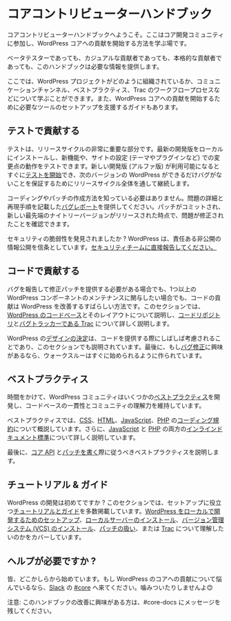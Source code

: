<!--
# Core Contributor Handbook
-->

# コアコントリビューターハンドブック

<!--
Welcome to the Core Contributor Handbook, the place to learn how to get involved with the WordPress core development community, and start contributing to WordPress core.
-->

コアコントリビューターハンドブックへようこそ。ここはコア開発コミュニティに参加し、WordPress コアへの貢献を開始する方法を学ぶ場です。

<!--
Whether you are a beta tester, casual contributor, or serious contributor, this handbook will provide the information you need to get started.
-->

ベータテスターであっても、カジュアルな貢献者であっても、本格的な貢献者であっても、このハンドブックは必要な情報を提供します。

<!--
Here you can learn about how the WordPress project is organized, communication channels, best practices, the Trac workflow process, and more. There are also guides to help you set up the tools you’ll need to start contributing to WordPress core.
-->

ここでは、WordPress プロジェクトがどのように組織されているか、コミュニケーションチャンネル、ベストプラクティス、Trac のワークフロープロセスなどについて学ぶことができます。また、WordPress コアへの貢献を開始するために必要なツールのセットアップを支援するガイドもあります。

<!--
## Contribute with Testing
-->

## テストで貢献する

<!--
Testing is a very important part of the release cycle. You can install the latest development version locally to test new features, and how the changes work with your site setup (theme/plugins/etc.). You can [start testing](https://make.wordpress.org/core/handbook/testing/) as soon as a new development version is available (alpha), and continue throughout the release cycle to ensure the next version of WordPress is as bug\-free as possible.
-->

テストは、リリースサイクルの非常に重要な部分です。最新の開発版をローカルにインストールし、新機能や、サイトの設定 (テーマやプラグインなど) での変更点の動作をテストできます。新しい開発版 (アルファ版) が利用可能になるとすぐに[テストを開始](https://ja.wordpress.org/team/handbook/core/testing/)でき、次のバージョンの WordPress ができるだけバグがないことを保証するためにリリースサイクル全体を通して継続します。

<!--
You don’t need to know how to code or create a patch, just provide a [well-written bug report](https://make.wordpress.org/core/handbook/testing/reporting-bugs/), with details of the issue and steps to reproduce. You can confirm the issue is fixed once a patch is committed and a new bleeding edge nightly version released.
-->

コーディングやパッチの作成方法を知っている必要はありません。問題の詳細と再現手順を記載した[バグレポート](https://ja.wordpress.org/team/handbook/core/testing/reporting-bugs/)を提供してください。パッチがコミットされ、新しい最先端のナイトリーバージョンがリリースされた時点で、問題が修正されたことを確認できます。

<!--
Found a security vulnerability? WordPress believes in responsible and private disclosure. [Report it directly to our security team.](https://make.wordpress.org/core/handbook/testing/reporting-security-vulnerabilities/)
-->

セキュリティの脆弱性を発見されましたか ? WordPress は、責任ある非公開の情報公開を信条としています。[セキュリティチームに直接報告してください。](https://ja.wordpress.org/team/handbook/core/testing/reporting-security-vulnerabilities/)

<!--
## Contribute with Code
-->

## コードで貢献する

<!--
Whether you need to report one bug and provide a patch to fix it, or wish to become involved in maintaining one or more WordPress components, contributing code is a great way to improve WordPress. This section walks through [the WordPress codebase](https://make.wordpress.org/core/handbook/contribute/codebase/) and how it’s laid out, then teaches you more about [the code repository](https://make.wordpress.org/core/handbook/contribute/svn/) and [our bug tracker (Trac)](https://make.wordpress.org/core/handbook/contribute/trac/).
-->

バグを報告して修正パッチを提供する必要がある場合でも、1つ以上の WordPress コンポーネントのメンテナンスに関与したい場合でも、コードの貢献は WordPress を改善するすばらしい方法です。このセクションでは、[WordPress のコードベース](https://ja.wordpress.org/team/handbook/core/contribute/codebase/)とそのレイアウトについて説明し、[コードリポジトリ](https://ja.wordpress.org/team/handbook/core/contribute/svn/)と[バグトラッカーである Trac](https://make.wordpress.org/core/handbook/contribute/trac/) について詳しく説明します。

<!--
[Design decisions](https://make.wordpress.org/core/handbook/contribute/design-decisions/) made within WordPress are often a consideration when contributing code and are outlined in this section as well. Finally, if you’re interested in [fixing bugs](https://make.wordpress.org/core/handbook/contribute/fixing-bugs/), our walkthrough is made to get you quickly started.
-->

WordPress の[デザインの決定](https://ja.wordpress.org/team/handbook/core/contribute/design-decisions/)は、コードを提供する際にしばしば考慮されることであり、このセクションでも説明されています。最後に、もし[バグ修正](https://ja.wordpress.org/team/handbook/core/contribute/fixing-bugs/)に興味があるなら、ウォークスルーはすぐに始められるように作られています。

<!--
## Best Practices
-->

## ベストプラクティス

<!--
Over time, the WordPress community has developed some [best practices](https://make.wordpress.org/core/handbook/best-practices/), which keep the code base consistent and understandable by the community.
-->

時間をかけて、WordPress コミュニティはいくつかの[ベストプラクティス](https://ja.wordpress.org/team/handbook/core/best-practices/)を開発し、コードベースの一貫性とコミュニティの理解力を維持しています。

<!--
In the best practices section, we outline the [coding standards](https://make.wordpress.org/core/handbook/best-practices/coding-standards/) for [CSS](https://make.wordpress.org/core/handbook/best-practices/coding-standards/css/), [HTML](https://make.wordpress.org/core/handbook/best-practices/coding-standards/html/), [JavaScript](https://make.wordpress.org/core/handbook/best-practices/coding-standards/javascript/), and [PHP](https://make.wordpress.org/core/handbook/best-practices/coding-standards/php/). Additionally, [inline documentation standards](https://make.wordpress.org/core/handbook/best-practices/inline-documentation-standards/) for both [JavaScript](https://make.wordpress.org/core/handbook/best-practices/inline-documentation-standards/javascript/) and [PHP](https://make.wordpress.org/core/handbook/best-practices/inline-documentation-standards/php/) are documented in-depth.
-->

ベストプラクティスでは、[CSS](https://ja.wordpress.org/team/handbook/core/best-practices/coding-standards/css/)、[HTML](https://ja.wordpress.org/team/handbook/core/best-practices/coding-standards/html/)、[JavaScript](https://ja.wordpress.org/team/handbook/core/best-practices/coding-standards/javascript/)、[PHP](https://ja.wordpress.org/team/handbook/core/best-practices/coding-standards/php/) の[コーディング規約](https://ja.wordpress.org/team/handbook/core/best-practices/coding-standards/)について概説しています。さらに、[JavaScript](https://ja.wordpress.org/team/handbook/core/best-practices/inline-documentation-standards/javascript/) と [PHP](https://ja.wordpress.org/team/handbook/core/best-practices/inline-documentation-standards/php/) の両方の[インラインドキュメント標準](https://ja.wordpress.org/team/handbook/core/best-practices/inline-documentation-standards/)について詳しく説明しています。

<!--
Finally, the section walks through the [Core APIs](https://make.wordpress.org/core/handbook/best-practices/core-apis/) and the best practices to follow when [writing patches](https://make.wordpress.org/core/handbook/best-practices/writing-patches/).
-->

最後に、[コア API](https://ja.wordpress.org/team/handbook/core/best-practices/core-apis/) と[パッチを書く](https://ja.wordpress.org/team/handbook/core/best-practices/writing-patches/)際に従うべきベストプラクティスを説明します。

<!--
## Tutorials & Guides
-->

## チュートリアル & ガイド

<!--
Completely new to WordPress development? In this section, we include a number of [tutorials and guides](https://make.wordpress.org/core/handbook/tutorials/) to help get you setup. Whether you want to [setup WordPress for local development](https://make.wordpress.org/core/handbook/tutorials/installing-wordpress-locally/), [install a local server](https://make.wordpress.org/core/handbook/tutorials/installing-a-local-server/), [install a version control system (VCS)](https://make.wordpress.org/core/handbook/tutorials/installing-a-vcs/), understand how to [work with patches](https://make.wordpress.org/core/handbook/tutorials/working-with-patches/), or better understand how to [work with Trac](https://make.wordpress.org/core/handbook/tutorials/trac/), we have you covered.
-->

WordPress の開発は初めてですか ? このセクションでは、セットアップに役立つ[チュートリアルとガイド](https://ja.wordpress.org/team/handbook/core/tutorials/)を多数掲載しています。[WordPress をローカルで開発するためのセットアップ](https://ja.wordpress.org/team/handbook/core/tutorials/installing-wordpress-locally/)、[ローカルサーバーのインストール](https://ja.wordpress.org/team/handbook/core/tutorials/installing-a-local-server/)、[バージョン管理システム (VCS) のインストール](https://ja.wordpress.org/team/handbook/core/tutorials/installing-a-vcs/)、[パッチの扱い](https://ja.wordpress.org/team/handbook/core/tutorials/working-with-patches/)、または [Trac](https://ja.wordpress.org/team/handbook/core/tutorials/trac/) について理解したいのかをカバーしています。

<!--
## Need help?
-->

## ヘルプが必要ですか ?

<!--
We all start somewhere. If you’re having trouble getting involved with contributing to WordPress core, come find us on [Slack](https://chat.wordpress.org/) in [#core](https://make.wordpress.org/core/tag/core/). We don’t bite. 😊
-->

皆、どこかしらから始めています。もし WordPress のコアへの貢献について悩んでいるなら、[Slack](https://chat.wordpress.org/) の [#core](https://make.wordpress.org/core/tag/core/) へ来てください。噛みついたりしませんよ😊

<!--
Note: If you’re interested in improving this handbook, leave a message in #core\-docs.
-->

注意: このハンドブックの改善に興味がある方は、#core\-docs にメッセージを残してください。
